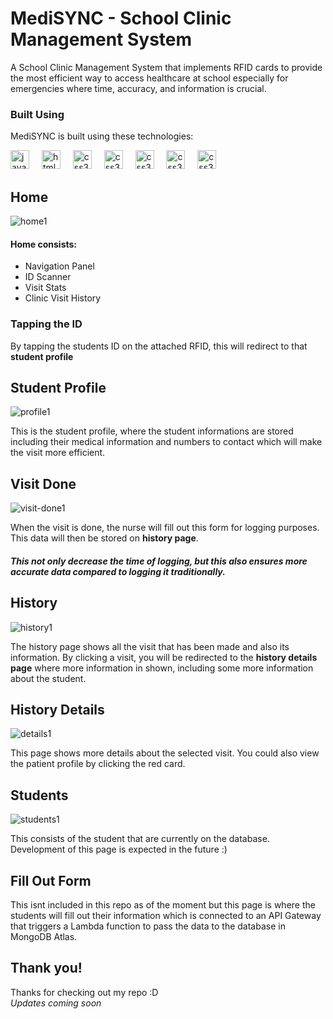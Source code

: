 # MediSYNC - School Clinic Management System
A School Clinic Management System that implements RFID cards to provide the most efficient way to access healthcare at school especially for emergencies where time, accuracy, and information is crucial.

### Built Using
MediSYNC is built using these technologies:
<div align="left">
  <img src="https://cdn.jsdelivr.net/gh/devicons/devicon/icons/javascript/javascript-original.svg" height="30" alt="javascript logo"  />
  <img width="12" />
  <img src="https://cdn.jsdelivr.net/gh/devicons/devicon/icons/html5/html5-original.svg" height="30" alt="html5 logo"  />
  <img width="12" />
  <img src="https://cdn.jsdelivr.net/gh/devicons/devicon/icons/css3/css3-original.svg" height="30" alt="css3 logo"  />
  <img width="12" />
  <img src="https://img.icons8.com/office80/512/express-js.png" height="30" alt="css3 logo"  />
  <img width="12" />
  <img src="https://user-images.githubusercontent.com/4727/38117898-75c704e4-336c-11e8-82bb-dffd73f55e94.png" height="30" alt="css3 logo"  />
  <img width="12" />
  <img src="https://www.svgrepo.com/show/374118/tailwind.svg" height="30" alt="css3 logo"  />
  <img width="12" />
  <img src="https://img.icons8.com/?size=512&id=74402&format=png" height="30" alt="css3 logo"  />
</div>

## Home
![home1](https://github.com/user-attachments/assets/754844c9-3519-439c-9f51-35050b7094d3)
#### Home consists:
- Navigation Panel
- ID Scanner
- Visit Stats
- Clinic Visit History

### Tapping the ID
By tapping the students ID on the attached RFID, this will redirect to that **student profile**

## Student Profile
![profile1](https://github.com/user-attachments/assets/02eff1c5-03ff-40de-b5b0-d18594093f10)

This is the student profile, where the student informations are stored including their medical information and numbers to contact which will make the visit more efficient.

## Visit Done
![visit-done1](https://github.com/user-attachments/assets/8a28e47c-ba3a-479e-9437-92daba25c515)

When the visit is done, the nurse will fill out this form for logging purposes. This data will then be stored on **history page**.
##### This not only decrease the time of logging, but this also ensures more accurate data compared to logging it traditionally.

## History
![history1](https://github.com/user-attachments/assets/4551c670-66de-4b4e-96b7-d0336d3196a3)

The history page shows all the visit that has been made and also its information. By clicking a visit, you will be redirected to the **history details page** where more information in shown, including some more information about the student.

## History Details
![details1](https://github.com/user-attachments/assets/26c31ef5-4eae-4467-ae94-d0dfcb6aaa27)

This page shows more details about the selected visit. You could also view the patient profile by clicking the red card.

## Students
![students1](https://github.com/user-attachments/assets/9bf9cc8c-033b-407b-b3fc-fc59f2351c57)

This consists of the student that are currently on the database. Development of this page is expected in the future :)

## Fill Out Form
This isnt included in this repo as of the moment but this page is where the students will fill out their information which is connected to an API Gateway that triggers a Lambda function to pass the data to the database in MongoDB Atlas.


## Thank you!
Thanks for checking out my repo :D <br>
*Updates coming soon*
 
 